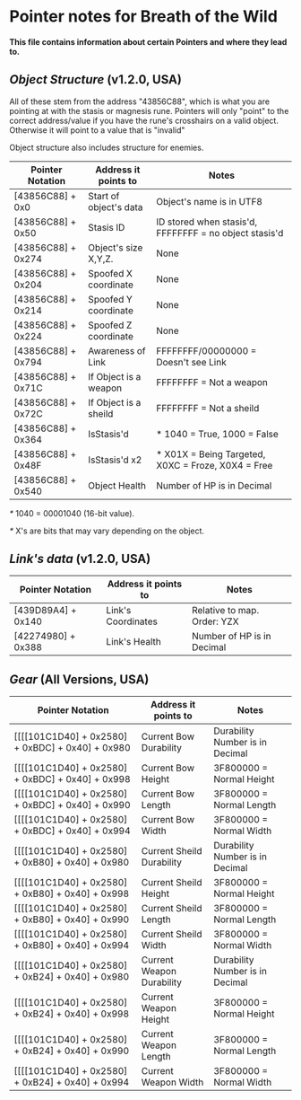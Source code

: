 # Pointer notes for Breath of the Wild

#### This file contains information about certain Pointers and where they lead to.

## _Object Structure_ (v1.2.0, USA)
All of these stem from the address "43856C88", which is what you are pointing at with the stasis or magnesis rune. 
Pointers will only "point" to the correct address/value if you have the rune's crosshairs on a valid object. Otherwise
it will point to a value that is "invalid"

Object structure also includes structure for enemies.

|  Pointer Notation  | Address it points to |          Notes
|--------------------|----------------------|-------------------------
|[43856C88] + 0x0    |Start of object's data|Object's name is in UTF8
|[43856C88] + 0x50   |Stasis ID             |ID stored when stasis'd, FFFFFFFF = no object stasis'd
|[43856C88] + 0x274  |Object's size X,Y,Z.  |None
|[43856C88] + 0x204  |Spoofed X coordinate  |None
|[43856C88] + 0x214  |Spoofed Y coordinate  |None
|[43856C88] + 0x224  |Spoofed Z coordinate  |None
|[43856C88] + 0x794  |Awareness of Link     |FFFFFFFF/00000000 = Doesn't see Link
|[43856C88] + 0x71C  |If Object is a weapon |FFFFFFFF = Not a weapon
|[43856C88] + 0x72C  |If Object is a sheild |FFFFFFFF = Not a sheild
|[43856C88] + 0x364  |IsStasis'd            |* 1040 = True, 1000 = False
|[43856C88] + 0x48F  |IsStasis'd x2         |* X01X = Being Targeted, X0XC = Froze, X0X4 = Free
|[43856C88] + 0x540  |Object Health         |Number of HP is in Decimal

_*_ 1040 = 00001040 (16-bit value).

_*_ X's are bits that may vary depending on the object.

## _Link's data_ (v1.2.0, USA)
|  Pointer Notation  | Address it points to |          Notes
|--------------------|----------------------|------------------------
|[439D89A4] + 0x140  |Link's Coordinates    |Relative to map. Order: YZX
|[42274980] + 0x388  |Link's Health         |Number of HP is in Decimal

## _Gear_ (All Versions, USA)
|                 Pointer Notation               |   Address it points to  |          Notes
|------------------------------------------------|-------------------------|-------------------------
|[[[[101C1D40] + 0x2580] + 0xBDC] + 0x40] + 0x980|Current Bow Durability   |Durability Number is in Decimal
|[[[[101C1D40] + 0x2580] + 0xBDC] + 0x40] + 0x998|Current Bow Height       |3F800000 = Normal Height
|[[[[101C1D40] + 0x2580] + 0xBDC] + 0x40] + 0x990|Current Bow Length       |3F800000 = Normal Length
|[[[[101C1D40] + 0x2580] + 0xBDC] + 0x40] + 0x994|Current Bow Width        |3F800000 = Normal Width
|[[[[101C1D40] + 0x2580] + 0xB80] + 0x40] + 0x980|Current Sheild Durability|Durability Number is in Decimal
|[[[[101C1D40] + 0x2580] + 0xB80] + 0x40] + 0x998|Current Sheild Height    |3F800000 = Normal Height
|[[[[101C1D40] + 0x2580] + 0xB80] + 0x40] + 0x990|Current Sheild Length    |3F800000 = Normal Length
|[[[[101C1D40] + 0x2580] + 0xB80] + 0x40] + 0x994|Current Sheild Width     |3F800000 = Normal Width
|[[[[101C1D40] + 0x2580] + 0xB24] + 0x40] + 0x980|Current Weapon Durability|Durability Number is in Decimal
|[[[[101C1D40] + 0x2580] + 0xB24] + 0x40] + 0x998|Current Weapon Height    |3F800000 = Normal Height
|[[[[101C1D40] + 0x2580] + 0xB24] + 0x40] + 0x990|Current Weapon Length    |3F800000 = Normal Length
|[[[[101C1D40] + 0x2580] + 0xB24] + 0x40] + 0x994|Current Weapon Width     |3F800000 = Normal Width
